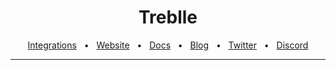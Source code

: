 <div align="center">

# Treblle

<a href="https://docs.nhost.io/en/integrations">Integrations</a>
<span>&nbsp;&nbsp;•&nbsp;&nbsp;</span>
<a href="http://treblle.com/">Website</a>
<span>&nbsp;&nbsp;•&nbsp;&nbsp;</span>
<a href="https://docs.treblle.com">Docs</a>
<span>&nbsp;&nbsp;•&nbsp;&nbsp;</span>
<a href="https://blog.treblle.com">Blog</a>
<span>&nbsp;&nbsp;•&nbsp;&nbsp;</span>
<a href="https://twitter.com/treblleapi">Twitter</a>
<span>&nbsp;&nbsp;•&nbsp;&nbsp;</span>
<a href="https://treblle.com/chat">Discord</a>
<br />

  <hr />
</div>
